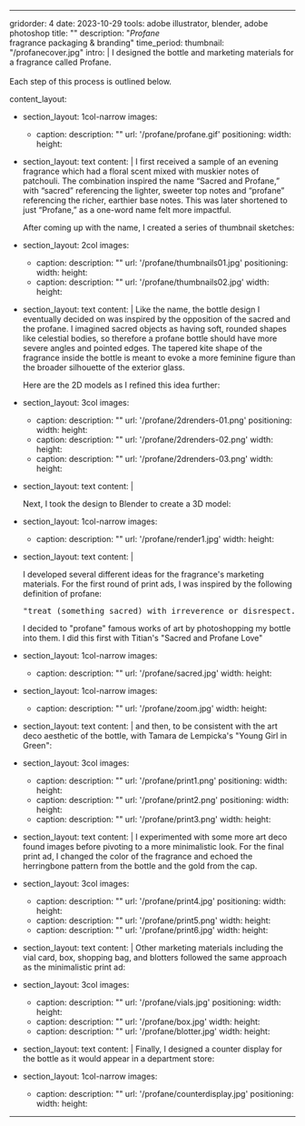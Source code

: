 ---

gridorder: 4
date: 2023-10-29
tools: adobe illustrator, blender, adobe photoshop
title: ""
description: "<i>Profane</i><br>fragrance packaging & branding"
time_period:
thumbnail: "/profanecover.jpg"
intro: |
 I designed the bottle and marketing materials for a fragrance called Profane.
 <br>
 <br>
 Each step of this process is outlined below.

content_layout:
  - section_layout: 1col-narrow
    images:
      - caption:
        description: ""
        url: '/profane/profane.gif'
        positioning: 
        width:
        height:
  - section_layout: text
    content: |
      I first received a sample of an evening fragrance which had a floral scent mixed with muskier notes of patchouli. The combination inspired the name “Sacred and Profane,” with “sacred” referencing the lighter, sweeter top notes and “profane” referencing the richer, earthier base notes. This was later shortened to just “Profane,” as a one-word name felt more impactful.<br>
      
      After coming up with the name, I created a series of thumbnail sketches:
  - section_layout: 2col
    images:
      - caption:
        description: ""
        url: '/profane/thumbnails01.jpg'
        positioning: 
        width:
        height:
      - caption:
        description: ""
        url: '/profane/thumbnails02.jpg'
        width:
        height:

  - section_layout: text
    content: |
       Like the name, the bottle design I eventually decided on was inspired by the opposition of the sacred and the profane. I imagined sacred objects as having soft, rounded shapes like celestial bodies, so therefore a profane bottle should have more severe angles and pointed edges. The tapered kite shape of the fragrance inside the bottle is meant to evoke a more feminine figure than the broader silhouette of the exterior glass. <br>
       
       Here are the 2D models as I refined this idea further:
  - section_layout: 3col
    images:
      - caption:
        description: ""
        url: '/profane/2drenders-01.png'
        positioning: 
        width:
        height:
      - caption:
        description: ""
        url: '/profane/2drenders-02.png'
        width:
        height:
      - caption:
        description: ""
        url: '/profane/2drenders-03.png'
        width:
        height:
  
  - section_layout: text
    content: |
      
      Next, I took the design to Blender to create a 3D model:
  - section_layout: 1col-narrow
    images:
      - caption:
        description: ""
        url: '/profane/render1.jpg'
        width:
        height:

  - section_layout: text
    content: |
      
      I developed several different ideas for the fragrance's marketing materials. For the first round of print ads, I was inspired by the following definition of profane:<br>

      <pre>"treat (something sacred) with irreverence or disrespect."</pre>

      I decided to "profane" famous works of art by photoshopping my bottle into them. I did this first with Titian's "Sacred and Profane Love"


  - section_layout: 1col-narrow
    images:
      - caption:
        description: ""
        url: '/profane/sacred.jpg'
        width:
        height:
  - section_layout: 1col-narrow
    images:
      - caption:
        description: ""
        url: '/profane/zoom.jpg'
        width:
        height:
  - section_layout: text
    content: |
      and then, to be consistent with the art deco aesthetic of the bottle, with Tamara de Lempicka's "Young Girl in Green":
  - section_layout: 3col
    images:
      - caption:
        description: ""
        url: '/profane/print1.png'
        positioning: 
        width:
        height:
      - caption:
        description: ""
        url: '/profane/print2.png'
        positioning: 
        width:
        height:
      - caption:
        description: ""
        url: '/profane/print3.png'
        width:
        height:
  - section_layout: text
    content: |
      I experimented with some more art deco found images before pivoting to a more minimalistic look. For the final print ad, I changed the color of the fragrance and echoed the herringbone pattern from the bottle and the gold from the cap.
  - section_layout: 3col
    images:
      - caption:
        description: ""
        url: '/profane/print4.jpg'
        positioning: 
        width:
        height:
      - caption:
        description: ""
        url: '/profane/print5.png'
        width:
        height:
      - caption:
        description: ""
        url: '/profane/print6.jpg'
        width:
        height:

  - section_layout: text
    content: |
      Other marketing materials including the vial card, box, shopping bag, and blotters followed the same approach as the minimalistic print ad:
  - section_layout: 3col
    images:
      - caption:
        description: ""
        url: '/profane/vials.jpg'
        positioning: 
        width:
        height:
      - caption:
        description: ""
        url: '/profane/box.jpg'
        width:
        height:
      - caption:
        description: ""
        url: '/profane/blotter.jpg'
        width:
        height:

  - section_layout: text
    content: |
      Finally, I designed a counter display for the bottle as it would appear in a department store:
  - section_layout: 1col-narrow
    images:
      - caption:
        description: ""
        url: '/profane/counterdisplay.jpg'
        positioning: 
        width:
        height:

---